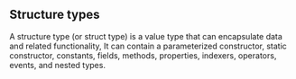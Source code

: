 ## Structure types
A structure type (or struct type) is a value type that can encapsulate data and related functionality, It can contain a parameterized constructor, static constructor, constants, fields, methods, properties, indexers, operators, events, and nested types.
